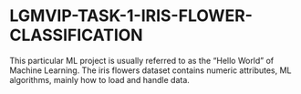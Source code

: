 # LGMVIP-TASK-1-IRIS-FLOWER-CLASSIFICATION
This particular ML project is usually referred to as the “Hello World” of Machine Learning. The iris flowers dataset contains numeric attributes, ML algorithms, mainly how to load and handle data.
